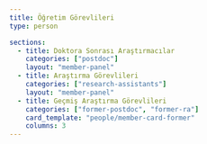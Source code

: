 ```yaml
---
title: Öğretim Görevlileri
type: person

sections:
  - title: Doktora Sonrası Araştırmacılar
    categories: ["postdoc"]
    layout: "member-panel"
  - title: Araştırma Görevlileri
    categories: ["research-assistants"]
    layout: "member-panel"
  - title: Geçmiş Araştırma Görevlileri
    categories: ["former-postdoc", "former-ra"]
    card_template: "people/member-card-former"
    columns: 3
---
```

